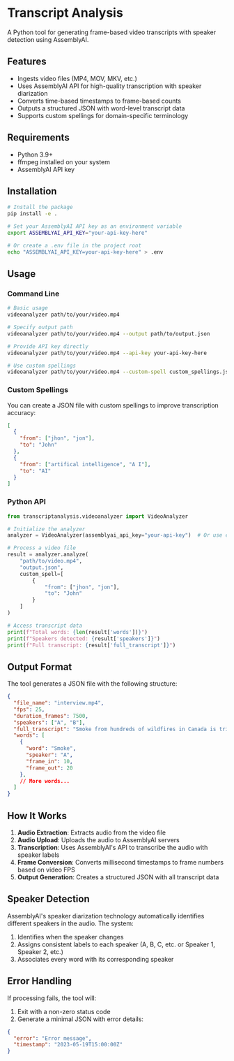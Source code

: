 # Transcript Analysis

A Python tool for generating frame-based video transcripts with speaker detection using AssemblyAI.

## Features

- Ingests video files (MP4, MOV, MKV, etc.)
- Uses AssemblyAI API for high-quality transcription with speaker diarization
- Converts time-based timestamps to frame-based counts
- Outputs a structured JSON with word-level transcript data
- Supports custom spellings for domain-specific terminology

## Requirements

- Python 3.9+
- ffmpeg installed on your system
- AssemblyAI API key

## Installation

```bash
# Install the package
pip install -e .

# Set your AssemblyAI API key as an environment variable
export ASSEMBLYAI_API_KEY="your-api-key-here"

# Or create a .env file in the project root
echo "ASSEMBLYAI_API_KEY=your-api-key-here" > .env
```

## Usage

### Command Line

```bash
# Basic usage
videoanalyzer path/to/your/video.mp4

# Specify output path
videoanalyzer path/to/your/video.mp4 --output path/to/output.json

# Provide API key directly
videoanalyzer path/to/your/video.mp4 --api-key your-api-key-here

# Use custom spellings
videoanalyzer path/to/your/video.mp4 --custom-spell custom_spellings.json
```

### Custom Spellings

You can create a JSON file with custom spellings to improve transcription accuracy:

```json
[
  {
    "from": ["jhon", "jon"],
    "to": "John"
  },
  {
    "from": ["artifical intelligence", "A I"],
    "to": "AI"
  }
]
```

### Python API

```python
from transcriptanalysis.videoanalyzer import VideoAnalyzer

# Initialize the analyzer
analyzer = VideoAnalyzer(assemblyai_api_key="your-api-key")  # Or use environment variable

# Process a video file
result = analyzer.analyze(
    "path/to/video.mp4", 
    "output.json",
    custom_spell=[
        {
            "from": ["jhon", "jon"],
            "to": "John"
        }
    ]
)

# Access transcript data
print(f"Total words: {len(result['words'])}")
print(f"Speakers detected: {result['speakers']}")
print(f"Full transcript: {result['full_transcript']}")
```

## Output Format

The tool generates a JSON file with the following structure:

```json
{
  "file_name": "interview.mp4",
  "fps": 25,
  "duration_frames": 7500,
  "speakers": ["A", "B"],
  "full_transcript": "Smoke from hundreds of wildfires in Canada is triggering air quality alerts throughout the US...",
  "words": [
    {
      "word": "Smoke",
      "speaker": "A",
      "frame_in": 10,
      "frame_out": 20
    },
    // More words...
  ]
}
```

## How It Works

1. **Audio Extraction**: Extracts audio from the video file
2. **Audio Upload**: Uploads the audio to AssemblyAI servers
3. **Transcription**: Uses AssemblyAI's API to transcribe the audio with speaker labels
4. **Frame Conversion**: Converts millisecond timestamps to frame numbers based on video FPS
5. **Output Generation**: Creates a structured JSON with all transcript data

## Speaker Detection

AssemblyAI's speaker diarization technology automatically identifies different speakers in the audio. The system:

1. Identifies when the speaker changes
2. Assigns consistent labels to each speaker (A, B, C, etc. or Speaker 1, Speaker 2, etc.)
3. Associates every word with its corresponding speaker

## Error Handling

If processing fails, the tool will:
1. Exit with a non-zero status code
2. Generate a minimal JSON with error details:

```json
{
  "error": "Error message",
  "timestamp": "2023-05-19T15:00:00Z"
}
```
